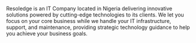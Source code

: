 Resoledge is an IT Company located in Nigeria delivering innovative solutions powered by cutting-edge technologies to its clients. We let you focus on your core business while we handle your IT infrastructure, support, and maintenance, providing strategic technology guidance to help you achieve your business goals.